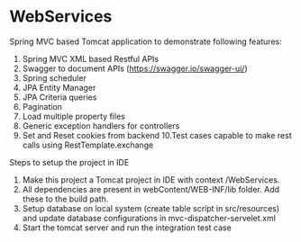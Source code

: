 # WebServices

Spring MVC based Tomcat application to demonstrate following features:

1. Spring MVC XML based Restful APIs
2. Swagger to document APIs (https://swagger.io/swagger-ui/)
3. Spring scheduler
4. JPA Entity Manager
5. JPA Criteria queries
6. Pagination
7. Load multiple property files
8. Generic exception handlers for controllers
9. Set and Reset cookies from backend
10.Test cases capable to make rest calls using RestTemplate.exchange


Steps to setup the project in IDE
1. Make this project a Tomcat project in IDE with context /WebServices.
2. All dependencies are present in webContent/WEB-INF/lib folder. Add these to the build path.
3. Setup database on local system (create table script in src/resources) and update database configurations in mvc-dispatcher-servelet.xml
4. Start the tomcat server and run the integration test case

